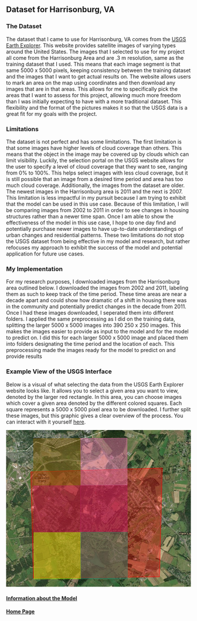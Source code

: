## Dataset for Harrisonburg, VA
### The Dataset
The dataset that I came to use for Harrisonburg, VA comes from the [USGS Earth Explorer](https://earthexplorer.usgs.gov/). This website provides satellite images of varying types around the United States. The images that I selected to use for my project all come from the Harrisonburg Area and are .3 m resolution, same as the training dataset that I used. This means that each image segment is that same 5000 x 5000 pixels, keeping consistency between the training dataset and the images that I want to get actual results on. The website allows users to mark an area on the map using coordinates and then download any images that are in that areas. This allows for me to specifically pick the areas that I want to assess for this project, allowing much more freedom than I was initially expecting to have with a more traditional dataset. This flexibility and the format of the pictures makes it so that the USGS data is a great fit for my goals with the project.

### Limitations
The dataset is not perfect and has some limitations. The first limitation is that some images have higher levels of cloud coverage than others. This means that the object in the image may be covered up by clouds which can limit visibility. Luckily, the selection portal on the USGS website allows for the user to specify a level of cloud coverage that they want to see, ranging from 0% to 100%. This helps select images with less cloud coverage, but it is still possible that an image from a desired time period and area has too much cloud coverage. Additionally, the images from the dataset are older. The newest images in the Harrisonburg area is 2011 and the next is 2007. This limitation is less impactful in my pursuit because I am trying to exhibit that the model can be used in this use case. Because of this limitation, I will be comparing images from 2002 to 2011 in order to see changes in housing structures rather than a newer time span. Once I am able to show the effectiveness of the model in this use case, I hope to one day find and potentially purchase newer images to have up-to-date understandings of urban changes and residential patterns. These two limitations do not stop the USGS dataset from being effective in my model and research, but rather refocuses my approach to exhibit the success of the model and potential application for future use cases. 

### My Implementation
For my research purposes, I downloaded images from the Harrisonburg area outlined below. I downloaded the images from 2002 and 2011, labeling them as such to keep track of the time period. These time areas are near a decade apart and could show how dramatic of a shift in housing there was in the community and potentially predict changes in the decade from 2011. Once I had these images downloaded, I seperated them into different folders. I applied the same preprocessing as I did on the training data, splitting the larger 5000 x 5000 images into 390 250 x 250 images. This makes the images easier to provide as input to the model and for the model to predict on. I did this for each larger 5000 x 5000 image and placed them into folders designating the time period and the location of each. This preprocessing made the images ready for the model to predict on and provide results

### Example View of the USGS Interface
Below is a visual of what selecting the data from the USGS Earth Explorer website looks like. It allows you to select a given area you want to view, denoted by the larger red rectangle. In this area, you can choose images which cover a given area denoted by the different colored squares. Each square represents a 5000 x 5000 pixel area to be downloaded. I further split these images, but this graphic gives a clear overview of the process. You can interact with it yourself [here](https://earthexplorer.usgs.gov/).

![img.png](usgs.png)

#### [Information about the Model](model.md)

#### [Home Page](README.md)